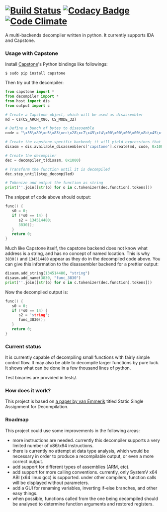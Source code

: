 [![Build Status](https://travis-ci.org/Maroc-OS/decompiler.svg)](https://travis-ci.org/Maroc-OS/decompiler)
[![Codacy Badge](https://api.codacy.com/project/badge/grade/6066dcab6432437f9a360b0663deeae8)](https://www.codacy.com/app/merruk-company/decompiler)
[![Code Climate](https://codeclimate.com/github/Maroc-OS/decompiler/badges/gpa.svg)](hhttps://codeclimate.com/github/Maroc-OS/decompiler)
==============

A multi-backends decompiler written in python. It currently supports IDA and Capstone.

### Usage with Capstone

Install [Capstone](http://capstone-engine.org/)'s Python bindings like followings:

    $ sudo pip install capstone

Then try out the decompiler:

```python
from capstone import *
from decompiler import *
from host import dis
from output import c

# Create a Capstone object, which will be used as disassembler
md = Cs(CS_ARCH_X86, CS_MODE_32)

# Define a bunch of bytes to disassemble
code = "\x55\x89\xe5\x83\xec\x28\xc7\x45\xf4\x00\x00\x00\x00\x8b\x45\xf4\x8b\x00\x83\xf8\x0e\x75\x0c\xc7\x04\x24\x30\x87\x04\x08\xe8\xd3\xfe\xff\xff\xb8\x00\x00\x00\x00\xc9\xc3"

# Create the capstone-specific backend; it will yield expressions that the decompiler is able to use.
disasm = dis.available_disassemblers['capstone'].create(md, code, 0x1000)

# Create the decompiler
dec = decompiler_t(disasm, 0x1000)

# Transform the function until it is decompiled
dec.step_until(step_decompiled)

# Tokenize and output the function as string
print(''.join([str(o) for o in c.tokenizer(dec.function).tokens]))
```

The snippet of code above should output:
```c
func() {
   s0 = 0;
   if (*s0 == 14) {
      s2 = 134514480;
      3830();
   }
   return 0;
}
```

Much like Capstone itself, the capstone backend does not know what address is a string, and has no concept of named location. This is why `3830()` and `134514480` appear as they do in the decompiled code above. You can give this information to the disassembler backend for a prettier output:

```python
disasm.add_string(134514480, "string")
disasm.add_name(3830, "func_3830")
print(''.join([str(o) for o in c.tokenizer(dec.function).tokens]))
```

Now the decompiled output is:

```c
func() {
   s0 = 0;
   if (*s0 == 14) {
      s2 = 'string';
      func_3830();
   }
   return 0;
}
```

### Current status

It is currently capable of decompiling small functions with fairly simple control flow. It may also be able to decompile larger functions by pure luck. It shows what can be done in a few thousand lines of python.

Test binaries are provided in tests/.

### How does it work?

This project is based on [a paper by van Emmerik](http://www.backerstreet.com/decompiler/vanEmmerik_ssa.pdf) titled Static Single Assignment for Decompilation.

### Roadmap

This project could use some improvements in the following areas:

* more instructions are needed. currently this decompiler supports a very limited number of x86/x64 instructions.
* there is currently no attempt at data type analysis, which would be necessary in order to produce a recompilable output, or even a more correct output.
* add support for different types of assemblies (ARM, etc).
* add support for more calling conventions. currently, only SystemV x64 ABI (x64 linux gcc) is supported. under other compilers, function calls will be displayed without parameters.
* add a GUI for renaming variables, inverting if-else branches, and other easy things.
* when possible, functions called from the one being decompiled should be analysed to determine function arguments and restored registers.

